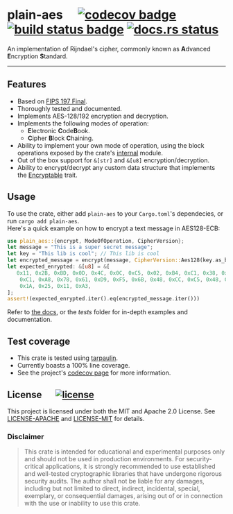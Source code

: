 # plain-aes &emsp;[![codecov badge]][codecov link] [![build status badge]][travisci]  [![docs.rs status]][docs.rs]

[docs.rs]: https://docs.rs/plain-aes/latest/
[docs.rs status]: https://img.shields.io/docsrs/plain-aes
[codecov badge]: https://codecov.io/gh/emdCatalyst/plain-aes/branch/master/graph/badge.svg?token=2W043B5A8G
[codecov link]: https://codecov.io/gh/emdCatalyst/plain-aes
[build status badge]: https://app.travis-ci.com/emdCatalyst/plain-aes.svg?token=DeyV4My8VyqbJ4HAgzPE
[travisci]: https://app.travis-ci.com/emdCatalyst/plain-aes
[crates.io]: https://crates.io/crates/plain-aes

An implementation of Rijndael's cipher, commonly known as **A**dvanced **E**ncryption **S**tandard.

---

## Features

- Based on [FIPS 197 Final].
- Thoroughly tested and documented.
- Implements AES-128/192 encryption and decryption.
- Implements the following modes of operation:
  - **E**lectronic **C**ode**B**ook.
  - **C**ipher **B**lock **C**haining.
- Ability to implement your own mode of operation, using the block operations exposed by the crate's [internal] module.
- Out of the box support for `&[str]` and `&[u8]` encryption/decryption.
- Ability to encrypt/decrypt any custom data structure that implements the [Encryptable] trait.

[FIPS 197 Final]: https://csrc.nist.gov/pubs/fips/197/final
[Encryptable]: https://docs.rs/plain-aes/latest/plain_aes/trait.Encryptable.html
[internal]: https://docs.rs/plain-aes/latest/plain_aes/internal/index.html

## Usage

To use the crate, either add `plain-aes` to your `Cargo.toml`'s dependecies, or run `cargo add plain-aes`.\
Here's a quick example on how to encrypt a text message in AES128-ECB:

```rust
use plain_aes::{encrypt, ModeOfOperation, CipherVersion};
let message = "This is a super secret message";
let key = "This lib is cool"; // This lib is cool
let encrypted_message = encrypt(message, CipherVersion::Aes128(key.as_bytes(), ModeOfOperation::ECB)).unwrap();
let expected_enrypted: &[u8] = &[
   0x11, 0x2B, 0xBD, 0x0D, 0x4C, 0x0C, 0xC5, 0x02, 0xB4, 0xC1, 0x38, 0xFD, 0x9A, 0x56,
    0xC1, 0xA8, 0x78, 0x61, 0xD9, 0xF5, 0x6B, 0x48, 0xCC, 0xC5, 0x48, 0x14, 0xF2, 0x8C,
    0x1A, 0x25, 0x11, 0xA3,
];
assert!(expected_enrypted.iter().eq(encrypted_message.iter()))
```

Refer to [the docs][docs.rs], or the *tests* folder for in-depth examples and documentation.

## Test coverage

- This crate is tested using [tarpaulin].
- Currently boasts a 100% line coverage.
- See the project's [codecov page][codecov link] for more information.

[tarpaulin]: https://github.com/xd009642/tarpaulin

## License &emsp; [![license]][crates.io]

[license]: https://img.shields.io/crates/l/plain-aes

This project is licensed under both the MIT and Apache 2.0 License.
See [LICENSE-APACHE](LICENSE-APACHE) and [LICENSE-MIT](LICENSE-MIT) for details.

### Disclaimer

> This crate is intended for educational and experimental purposes only and should not be used in production environments. For security-critical applications, it is strongly recommended to use established and well-tested cryptographic libraries that have undergone rigorous security audits.
> The author shall not be liable for any damages, including but not limited to direct, indirect, incidental, special, exemplary, or consequential damages, arising out of or in connection with the use or inability to use this crate.
